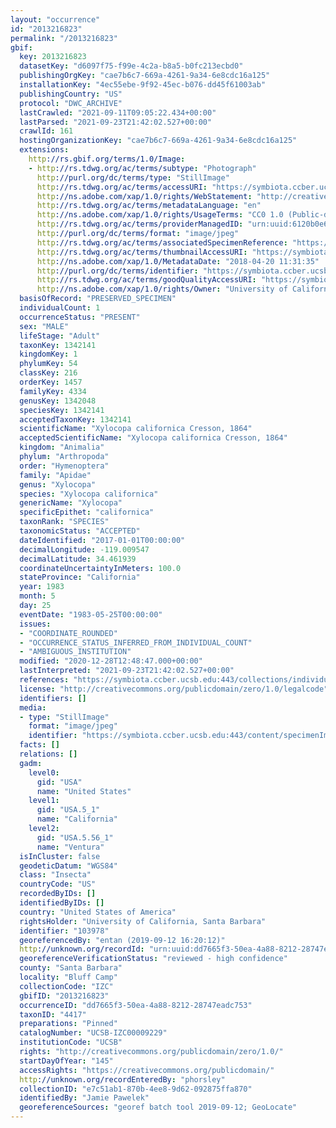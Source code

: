 ```yaml
---
layout: "occurrence"
id: "2013216823"
permalink: "/2013216823"
gbif:
  key: 2013216823
  datasetKey: "d6097f75-f99e-4c2a-b8a5-b0fc213ecbd0"
  publishingOrgKey: "cae7b6c7-669a-4261-9a34-6e8cdc16a125"
  installationKey: "4ec55ebe-9f92-45ec-b076-dd45f61003ab"
  publishingCountry: "US"
  protocol: "DWC_ARCHIVE"
  lastCrawled: "2021-09-11T09:05:22.434+00:00"
  lastParsed: "2021-09-23T21:42:02.527+00:00"
  crawlId: 161
  hostingOrganizationKey: "cae7b6c7-669a-4261-9a34-6e8cdc16a125"
  extensions:
    http://rs.gbif.org/terms/1.0/Image:
    - http://rs.tdwg.org/ac/terms/subtype: "Photograph"
      http://purl.org/dc/terms/type: "StillImage"
      http://rs.tdwg.org/ac/terms/accessURI: "https://symbiota.ccber.ucsb.edu:443/content/specimenImages/UCSB_IZC/UCSB-IZC00009/UCSB-IZC00009229_lg.jpg"
      http://ns.adobe.com/xap/1.0/rights/WebStatement: "http://creativecommons.org/publicdomain/zero/1.0/"
      http://rs.tdwg.org/ac/terms/metadataLanguage: "en"
      http://ns.adobe.com/xap/1.0/rights/UsageTerms: "CC0 1.0 (Public-domain)"
      http://rs.tdwg.org/ac/terms/providerManagedID: "urn:uuid:6120b0e6-c95a-471a-bf9e-f24926a6cbf5"
      http://purl.org/dc/terms/format: "image/jpeg"
      http://rs.tdwg.org/ac/terms/associatedSpecimenReference: "https://symbiota.ccber.ucsb.edu:443/collections/individual/index.php?occid=103978"
      http://rs.tdwg.org/ac/terms/thumbnailAccessURI: "https://symbiota.ccber.ucsb.edu:443/content/specimenImages/UCSB_IZC/UCSB-IZC00009/UCSB-IZC00009229_tn.jpg"
      http://ns.adobe.com/xap/1.0/MetadataDate: "2018-04-20 11:31:35"
      http://purl.org/dc/terms/identifier: "https://symbiota.ccber.ucsb.edu:443/content/specimenImages/UCSB_IZC/UCSB-IZC00009/UCSB-IZC00009229_lg.jpg"
      http://rs.tdwg.org/ac/terms/goodQualityAccessURI: "https://symbiota.ccber.ucsb.edu:443/content/specimenImages/UCSB_IZC/UCSB-IZC00009/UCSB-IZC00009229.jpg"
      http://ns.adobe.com/xap/1.0/rights/Owner: "University of California, Santa Barbara"
  basisOfRecord: "PRESERVED_SPECIMEN"
  individualCount: 1
  occurrenceStatus: "PRESENT"
  sex: "MALE"
  lifeStage: "Adult"
  taxonKey: 1342141
  kingdomKey: 1
  phylumKey: 54
  classKey: 216
  orderKey: 1457
  familyKey: 4334
  genusKey: 1342048
  speciesKey: 1342141
  acceptedTaxonKey: 1342141
  scientificName: "Xylocopa californica Cresson, 1864"
  acceptedScientificName: "Xylocopa californica Cresson, 1864"
  kingdom: "Animalia"
  phylum: "Arthropoda"
  order: "Hymenoptera"
  family: "Apidae"
  genus: "Xylocopa"
  species: "Xylocopa californica"
  genericName: "Xylocopa"
  specificEpithet: "californica"
  taxonRank: "SPECIES"
  taxonomicStatus: "ACCEPTED"
  dateIdentified: "2017-01-01T00:00:00"
  decimalLongitude: -119.009547
  decimalLatitude: 34.461939
  coordinateUncertaintyInMeters: 100.0
  stateProvince: "California"
  year: 1983
  month: 5
  day: 25
  eventDate: "1983-05-25T00:00:00"
  issues:
  - "COORDINATE_ROUNDED"
  - "OCCURRENCE_STATUS_INFERRED_FROM_INDIVIDUAL_COUNT"
  - "AMBIGUOUS_INSTITUTION"
  modified: "2020-12-28T12:48:47.000+00:00"
  lastInterpreted: "2021-09-23T21:42:02.527+00:00"
  references: "https://symbiota.ccber.ucsb.edu:443/collections/individual/index.php?occid=103978"
  license: "http://creativecommons.org/publicdomain/zero/1.0/legalcode"
  identifiers: []
  media:
  - type: "StillImage"
    format: "image/jpeg"
    identifier: "https://symbiota.ccber.ucsb.edu:443/content/specimenImages/UCSB_IZC/UCSB-IZC00009/UCSB-IZC00009229_lg.jpg"
  facts: []
  relations: []
  gadm:
    level0:
      gid: "USA"
      name: "United States"
    level1:
      gid: "USA.5_1"
      name: "California"
    level2:
      gid: "USA.5.56_1"
      name: "Ventura"
  isInCluster: false
  geodeticDatum: "WGS84"
  class: "Insecta"
  countryCode: "US"
  recordedByIDs: []
  identifiedByIDs: []
  country: "United States of America"
  rightsHolder: "University of California, Santa Barbara"
  identifier: "103978"
  georeferencedBy: "entan (2019-09-12 16:20:12)"
  http://unknown.org/recordId: "urn:uuid:dd7665f3-50ea-4a88-8212-28747eadc753"
  georeferenceVerificationStatus: "reviewed - high confidence"
  county: "Santa Barbara"
  locality: "Bluff Camp"
  collectionCode: "IZC"
  gbifID: "2013216823"
  occurrenceID: "dd7665f3-50ea-4a88-8212-28747eadc753"
  taxonID: "4417"
  preparations: "Pinned"
  catalogNumber: "UCSB-IZC00009229"
  institutionCode: "UCSB"
  rights: "http://creativecommons.org/publicdomain/zero/1.0/"
  startDayOfYear: "145"
  accessRights: "https://creativecommons.org/publicdomain/"
  http://unknown.org/recordEnteredBy: "phorsley"
  collectionID: "e7c51ab1-870b-4ee8-9d62-092875ffa870"
  identifiedBy: "Jamie Pawelek"
  georeferenceSources: "georef batch tool 2019-09-12; GeoLocate"
---
```

